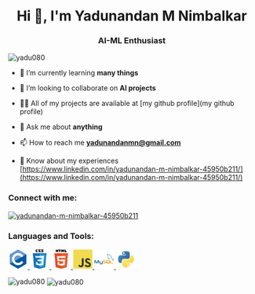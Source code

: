 <h1 align="center">Hi 👋, I'm Yadunandan M Nimbalkar</h1>
<h3 align="center">AI-ML Enthusiast</h3>

<p align="left"> <img src="https://komarev.com/ghpvc/?username=yadu080&label=Profile%20views&color=0e75b6&style=flat" alt="yadu080" /> </p>

- 🌱 I’m currently learning **many things**

- 👯 I’m looking to collaborate on **AI projects**

- 👨‍💻 All of my projects are available at [my github profile](my github profile)

- 💬 Ask me about **anything**

- 📫 How to reach me **yadunandanmn@gmail.com**

- 📄 Know about my experiences [https://www.linkedin.com/in/yadunandan-m-nimbalkar-45950b211/](https://www.linkedin.com/in/yadunandan-m-nimbalkar-45950b211/)

<h3 align="left">Connect with me:</h3>
<p align="left">
<a href="https://linkedin.com/in/yadunandan-m-nimbalkar-45950b211" target="blank"><img align="center" src="https://raw.githubusercontent.com/rahuldkjain/github-profile-readme-generator/master/src/images/icons/Social/linked-in-alt.svg" alt="yadunandan-m-nimbalkar-45950b211" height="30" width="40" /></a>
</p>

<h3 align="left">Languages and Tools:</h3>
<p align="left"> <a href="https://www.cprogramming.com/" target="_blank" rel="noreferrer"> <img src="https://raw.githubusercontent.com/devicons/devicon/master/icons/c/c-original.svg" alt="c" width="40" height="40"/> </a> <a href="https://www.w3schools.com/css/" target="_blank" rel="noreferrer"> <img src="https://raw.githubusercontent.com/devicons/devicon/master/icons/css3/css3-original-wordmark.svg" alt="css3" width="40" height="40"/> </a> <a href="https://www.w3.org/html/" target="_blank" rel="noreferrer"> <img src="https://raw.githubusercontent.com/devicons/devicon/master/icons/html5/html5-original-wordmark.svg" alt="html5" width="40" height="40"/> </a> <a href="https://developer.mozilla.org/en-US/docs/Web/JavaScript" target="_blank" rel="noreferrer"> <img src="https://raw.githubusercontent.com/devicons/devicon/master/icons/javascript/javascript-original.svg" alt="javascript" width="40" height="40"/> </a> <a href="https://www.mysql.com/" target="_blank" rel="noreferrer"> <img src="https://raw.githubusercontent.com/devicons/devicon/master/icons/mysql/mysql-original-wordmark.svg" alt="mysql" width="40" height="40"/> </a> <a href="https://www.python.org" target="_blank" rel="noreferrer"> <img src="https://raw.githubusercontent.com/devicons/devicon/master/icons/python/python-original.svg" alt="python" width="40" height="40"/> </a> </p>

<p><img align="left" src="https://github-readme-stats.vercel.app/api/top-langs?username=yadu080&show_icons=true&locale=en&layout=compact" alt="yadu080" /></p>

<p>&nbsp;<img align="center" src="https://github-readme-stats.vercel.app/api?username=yadu080&show_icons=true&locale=en" alt="yadu080" /></p>


